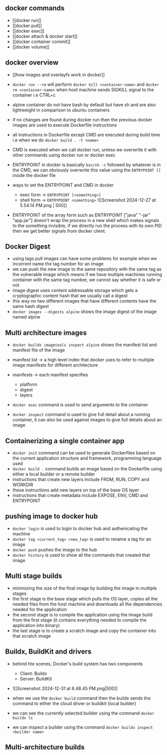 ## docker commands
- [[docker run]]
- [[docker pull]]
- [[docker exec]]
- [[docker attach & docker start]]
- [[docker container commit]]
- [[docker volume]]

## docker overview
- [[how images and overlayfs work in docker]]


- `docker run --rm` will perform `docker kill <container-name>` and `docker rm <container-name>` when host machine sends SIGKILL signal to the container i.e CTRL+c

- alpine container do not have bash by default but have sh and are also lightweight in comparison to ubuntu containers 

- if no changes are found during docker run then the previous docker images are used to execute Dockerfile instructions

- all instructions in Dockerfile except CMD are executed during build time i.e when we do `docker build . -t <name>`
- CMD is executed when we call docker run, unless we overwrite it with other commands using docker run or docker exec

- ENTRYPOINT in docker is basically `bin/sh -c` followed by whatever is in the CMD, we can obviously overwrite this value using the `ENTRYPOINT []` inside the docker file 

- ways to set the ENTRYPOINT and CMD in docker 
	- exec form -> `ENTRYPOINT [<something>]`
	- shell form  -> `ENTRYPOINT <something>`
![[Screenshot 2024-12-27 at 5.54.14 PM.png | 500]]


- ENTRYPOINT of the array form such as ENTRYPOINT ["java" "-jar" "app.jar"] doesn't wrap the process in a new shell which makes signals to the something invisible, if we directly run the process with its own PID then we get better signals from docker client.

## Docker Digest
- using tags pull images can have some problems for example when we incorrent name the tag number for an image 
- we can push the new image to the same repository with the same tag as the vulnerable image which means if we have multiple machines running container with the same tag number, we cannot say whether it is safe or not 
- image digest uses content addressable storage which gets a cryptographic content hash that we usually call a digest 
- this way no two different images that have different contents have the same hash digest 
- `docker images --digests alpine` shows the image digest of the image named alpine 

## Multi architecture images 
- `docker buildx imagetools inspect alpine` shows the manifest list and manifest file of the image 
- manifest list -> a high level index that docker uses to refer to multiple image manifests for different architecture 
- manifests -> each manifest specifies 
	- platform 
	- digest 
	- layers 



- `docker exec` command is used to send arguments to the container
- `docker inspect` command is used to give full detail about a running container, it can also be used against images to give full details about an image 



## Containerizing a single container app 
- `docker init` command can be used to generate Dockerfiles based on the current application structure and framework, programming language used 
- `docker build .` command builds an image based on the Dockerfile using either a local builder or a remote builder 
- instructions that create new layers include FROM, RUN, COPY and WORKDIR
- these instructions add new layers on top of the base OS layer
- instructions that create metadata include EXPOSE, ENV, CMD and ENTRYPOINT 

## pushing  image to docker hub
- `docker login` is used to login to docker hub and authenicating the machine 
- `docker tag <current_tag> <new_tag>` is used to rename a tag for an image 
- `docker push` pushes the image to the hub
- `docker history` is used to show all the commands that created that image 

## Multi stage builds
- minimizing the size of the final image by building the image in multiple stages 
- the first stage is the base stage which pulls the OS layer, copies all the needed files from the host machine and downloads all the dependencies needed for the application
- the second stage is to compile the application using the image build from the first stage (it contains everything needed to compile the application into binary)
- the last stage is to create a scratch image and copy the container into that scratch image 

## Buildx, BuildKit and drivers 
- behind hte scenes, Docker's build system has two components 
	- Client: Buildx
	- Server: BuildKit
- ![[Screenshot 2024-12-31 at 6.48.45 PM.png|500]]

- when we use the `docker build` command then the buildx sends the command to either the cloud driver or buildkit (local builder)
- we can see the currently selected builder using the command `docker buildx ls`
- we can inspect a builder using the command `docker buildx inspect <builder name>`

## Multi-architecture builds

